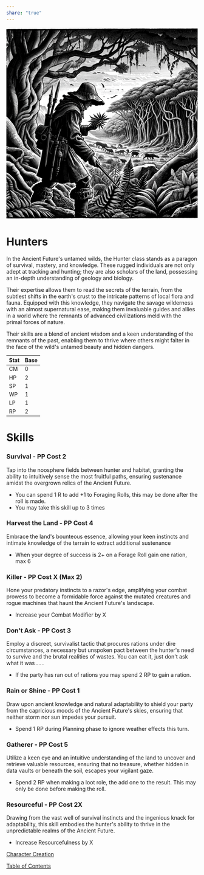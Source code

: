 ```yaml
---  
share: "true"  
---  
```

  
  
![Pasted image 20240126171952](./Pasted%20image%2020240126171952.png)  
  
# Hunters  
  
In the Ancient Future's untamed wilds, the Hunter class stands as a paragon of survival, mastery, and knowledge. These rugged individuals are not only adept at tracking and hunting; they are also scholars of the land, possessing an in-depth understanding of geology and biology.   
  
Their expertise allows them to read the secrets of the terrain, from the subtlest shifts in the earth's crust to the intricate patterns of local flora and fauna. Equipped with this knowledge, they navigate the savage wilderness with an almost supernatural ease, making them invaluable guides and allies in a world where the remnants of advanced civilizations meld with the primal forces of nature.   
  
Their skills are a blend of ancient wisdom and a keen understanding of the remnants of the past, enabling them to thrive where others might falter in the face of the wild's untamed beauty and hidden dangers.  
  
  
| Stat | Base |  
| ---- | ---- |  
| CM | 0 |  
| HP | 2 |  
| SP | 1 |  
| WP | 1 |  
| LP | 1 |  
| RP | 2 |  
  
# Skills  
  
### Survival - PP Cost 2  
  
Tap into the noosphere fields between hunter and habitat, granting the ability to intuitively sense the most fruitful paths, ensuring sustenance amidst the overgrown relics of the Ancient Future.  
  
- You can spend 1 R to add +1 to Foraging Rolls, this may be done after the roll is made.  
- You may take this skill up to 3 times  
  
### Harvest the Land - PP Cost 4  
  
Embrace the land's bounteous essence, allowing your keen instincts and intimate knowledge of the terrain to extract additional sustenance  
  
- When your degree of success is 2+  on a Forage Roll gain one ration, max 6  
  
### Killer - PP Cost X (Max 2)  
  
Hone your predatory instincts to a razor's edge, amplifying your combat prowess to become a formidable force against the mutated creatures and rogue machines that haunt the Ancient Future's landscape.  
  
- Increase your Combat Modifier by X  
  
### Don't Ask - PP Cost 3  
  
Employ a discreet, survivalist tactic that procures rations under dire circumstances, a necessary but unspoken pact between the hunter's need to survive and the brutal realities of wastes. You can eat it, just don't ask what it was . . .  
  
- If the party has ran out of rations you may spend 2 RP to gain a ration.  
  
### Rain or Shine  - PP Cost 1  
  
Draw upon ancient knowledge and natural adaptability to shield your party from the capricious moods of the Ancient Future's skies, ensuring that neither storm nor sun impedes your pursuit.  
  
- Spend 1 RP during Planning phase to ignore weather effects this turn.  
  
### Gatherer - PP Cost 5  
  
Utilize a keen eye and an intuitive understanding of the land to uncover and retrieve valuable resources, ensuring that no treasure, whether hidden in data vaults or beneath the soil, escapes your vigilant gaze.  
  
- Spend 2 RP when making a loot role, the add one to the result. This may only be done before making the roll.  
  
### Resourceful - PP Cost 2X  
  
Drawing from the vast well of survival instincts and the ingenious knack for adaptability, this skill embodies the hunter's ability to thrive in the unpredictable realms of the Ancient Future.  
  
- Increase Resourcefulness by X  
  
  
[Character Creation](./Character%20Creation.html)  
  
[Table of Contents](./Table%20of%20Contents.html)  
